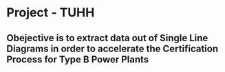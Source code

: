 # Project - TUHH

## Obejective is to extract data out of Single Line Diagrams in order to accelerate the Certification Process for Type B Power Plants
